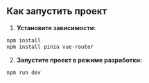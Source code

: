 ## Как запустить проект

1. **Установите зависимости:**

```sh
npm install
npm install pinia vue-router
```

2. **Запустите проект в режиме разработки:**

```sh
npm run dev
```


